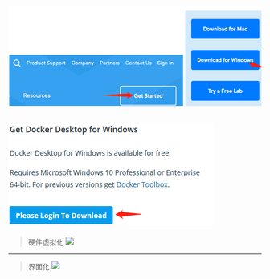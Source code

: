 ![](安装img/1.jpg "")
---
![](安装img/2.jpg "")
---
> 硬件虚拟化
![](https://img-blog.csdnimg.cn/20190328102129286.png "")
---
> 界面化
![](https://img-blog.csdnimg.cn/20190328102448303.png "")
